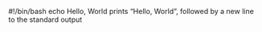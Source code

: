 #!/bin/bash
echo Hello, World       prints “Hello, World”, followed by a new line to the standard output
